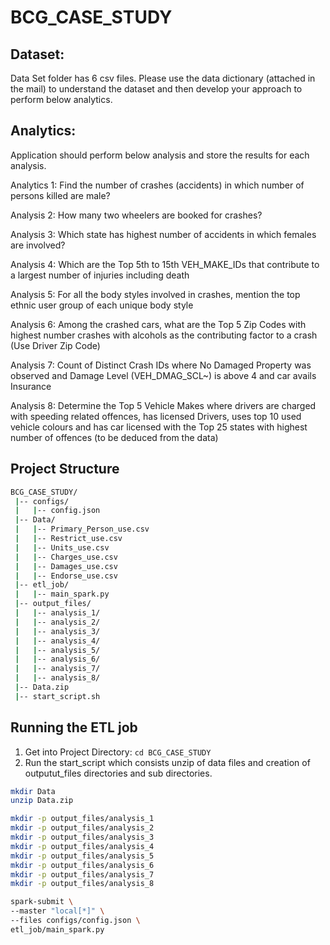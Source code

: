 # BCG_CASE_STUDY

## Dataset:


Data Set folder has 6 csv files. Please use the data dictionary (attached in the mail) to understand the dataset and then develop your approach to perform below analytics. 

## Analytics: 


Application should perform below analysis and store the results for each analysis. 

Analytics 1: Find the number of crashes (accidents) in which number of persons killed are male? 

Analysis 2: How many two wheelers are booked for crashes?  

Analysis 3: Which state has highest number of accidents in which females are involved?  

Analysis 4: Which are the Top 5th to 15th VEH_MAKE_IDs that contribute to a largest number of injuries including death 

Analysis 5: For all the body styles involved in crashes, mention the top ethnic user group of each unique body style   

Analysis 6: Among the crashed cars, what are the Top 5 Zip Codes with highest number crashes with alcohols as the contributing factor to a crash (Use Driver Zip Code) 

Analysis 7: Count of Distinct Crash IDs where No Damaged Property was observed and Damage Level (VEH_DMAG_SCL~) is above 4 and car avails Insurance 

Analysis 8: Determine the Top 5 Vehicle Makes where drivers are charged with speeding related offences, has licensed Drivers, uses top 10 used vehicle colours and has car licensed with the Top 25 states with highest number of offences (to be deduced from the data) 

## Project Structure

```bash
BCG_CASE_STUDY/
 |-- configs/
 |   |-- config.json
 |-- Data/
 |   |-- Primary_Person_use.csv
 |   |-- Restrict_use.csv
 |   |-- Units_use.csv
 |   |-- Charges_use.csv
 |   |-- Damages_use.csv
 |   |-- Endorse_use.csv
 |-- etl_job/
 |   |-- main_spark.py
 |-- output_files/
 |   |-- analysis_1/
 |   |-- analysis_2/
 |   |-- analysis_3/
 |   |-- analysis_4/
 |   |-- analysis_5/
 |   |-- analysis_6/
 |   |-- analysis_7/
 |   |-- analysis_8/
 |-- Data.zip
 |-- start_script.sh

```

## Running the ETL job

1. Get into Project Directory: ``` cd BCG_CASE_STUDY ```
2. Run the start_script which consists unzip of data files and creation of outputut_files directories and sub directories.
```bash
mkdir Data
unzip Data.zip

mkdir -p output_files/analysis_1
mkdir -p output_files/analysis_2
mkdir -p output_files/analysis_3
mkdir -p output_files/analysis_4
mkdir -p output_files/analysis_5
mkdir -p output_files/analysis_6
mkdir -p output_files/analysis_7
mkdir -p output_files/analysis_8

spark-submit \
--master "local[*]" \
--files configs/config.json \
etl_job/main_spark.py

```
